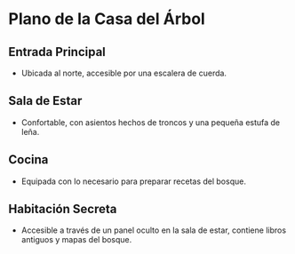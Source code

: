 # Plano de la Casa del Árbol

## Entrada Principal
- Ubicada al norte, accesible por una escalera de cuerda.

## Sala de Estar
- Confortable, con asientos hechos de troncos y una pequeña estufa de leña.

## Cocina
- Equipada con lo necesario para preparar recetas del bosque.

## Habitación Secreta
- Accesible a través de un panel oculto en la sala de estar, contiene libros antiguos y mapas del bosque.

